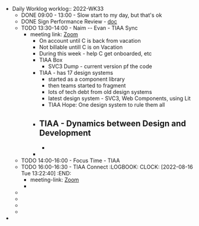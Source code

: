 - Daily Worklog
  worklog:: 2022-WK33
	- DONE 09:00 - 13:00 - Slow start to my day, but that's ok
	- DONE Sign Performance Review - [doc](https://docs.google.com/document/d/1oIzWIAbrBsBx6SFEPwBIefFeabNIxEbdNnGKLMO1aFI/edit)
	- TODO 13:30-14:00 - Naim -- Evan - TIAA Sync
		- meeting link: [Zoom](https://www.google.com/url?q=https://rangle.zoom.us/j/83773105256?pwd%3DMjBKNXV5MlF2VUdMbGV2dWVYOCsyUT09&sa=D&source=calendar&ust=1661102642170061&usg=AOvVaw2phKBjm8dDO7XE4i7ReWK5)
			- On account until C is back from vacation
			- Not billable untill C is on Vacation
			- During this week - help C get onboarded, etc
			- TIAA Box
				- SVC3 Dump - current version pf the code
			- TIAA - has 17 design systems
				- started as a component library
				- then teams started to fragment
				- lots of tech debt from old design systems
				- latest design system - SVC3, Web Components, using Lit
				- TIAA Hope: One design system to rule them all
			- TIAA - Dynamics between Design and Development
				-
				-
			-
	- TODO 14:00-16:00 - Focus Time - TIAA
	- TODO 16:00-16:30 - TIAA Connect
	  :LOGBOOK:
	  CLOCK: [2022-08-16 Tue 13:22:40]
	  :END:
		- meeting-link: [Zoom](https://www.google.com/url?q=https://rangle.zoom.us/j/88497825609?pwd%3DWEp2VW5mNDlOV2huZUtweVJHOXBJUT09&sa=D&source=calendar&ust=1661102381005767&usg=AOvVaw0oNLgCbP3352Gq3abyTIEm)
		-
	-
	-
	-
	-
-